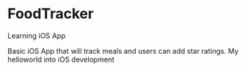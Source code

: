 # FoodTracker
Learning iOS App

Basic iOS App that will track meals and users can add star ratings.
My helloworld into iOS development

